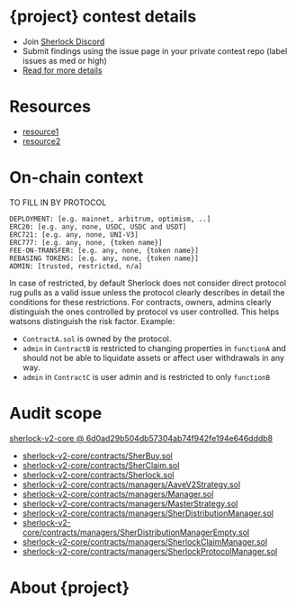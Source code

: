 # {project} contest details

- Join [Sherlock Discord](https://discord.gg/MABEWyASkp)
- Submit findings using the issue page in your private contest repo (label issues as med or high)
- [Read for more details](https://docs.sherlock.xyz/audits/watsons)

# Resources

- [resource1](url)
- [resource2](url)

# On-chain context

TO FILL IN BY PROTOCOL

```
DEPLOYMENT: [e.g. mainnet, arbitrum, optimism, ..]
ERC20: [e.g. any, none, USDC, USDC and USDT]
ERC721: [e.g. any, none, UNI-V3]
ERC777: [e.g. any, none, {token name}]
FEE-ON-TRANSFER: [e.g. any, none, {token name}]
REBASING TOKENS: [e.g. any, none, {token name}]
ADMIN: [trusted, restricted, n/a]
```

In case of restricted, by default Sherlock does not consider direct protocol rug pulls as a valid issue unless the protocol clearly describes in detail the conditions for these restrictions. 
For contracts, owners, admins clearly distinguish the ones controlled by protocol vs user controlled. This helps watsons distinguish the risk factor. 
Example: 
* `ContractA.sol` is owned by the protocol. 
* `admin` in `ContractB` is restricted to changing properties in `functionA` and should not be able to liquidate assets or affect user withdrawals in any way. 
* `admin` in `ContractC` is user admin and is restricted to only `functionB`

# Audit scope


[sherlock-v2-core @ 6d0ad29b504db57304ab74f942fe194e646dddb8](https://github.com/sherlock-protocol/sherlock-v2-core/tree/6d0ad29b504db57304ab74f942fe194e646dddb8)
- [sherlock-v2-core/contracts/SherBuy.sol](sherlock-v2-core/contracts/SherBuy.sol)
- [sherlock-v2-core/contracts/SherClaim.sol](sherlock-v2-core/contracts/SherClaim.sol)
- [sherlock-v2-core/contracts/Sherlock.sol](sherlock-v2-core/contracts/Sherlock.sol)
- [sherlock-v2-core/contracts/managers/AaveV2Strategy.sol](sherlock-v2-core/contracts/managers/AaveV2Strategy.sol)
- [sherlock-v2-core/contracts/managers/Manager.sol](sherlock-v2-core/contracts/managers/Manager.sol)
- [sherlock-v2-core/contracts/managers/MasterStrategy.sol](sherlock-v2-core/contracts/managers/MasterStrategy.sol)
- [sherlock-v2-core/contracts/managers/SherDistributionManager.sol](sherlock-v2-core/contracts/managers/SherDistributionManager.sol)
- [sherlock-v2-core/contracts/managers/SherDistributionManagerEmpty.sol](sherlock-v2-core/contracts/managers/SherDistributionManagerEmpty.sol)
- [sherlock-v2-core/contracts/managers/SherlockClaimManager.sol](sherlock-v2-core/contracts/managers/SherlockClaimManager.sol)
- [sherlock-v2-core/contracts/managers/SherlockProtocolManager.sol](sherlock-v2-core/contracts/managers/SherlockProtocolManager.sol)



# About {project}
